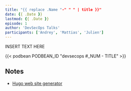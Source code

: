 ```yaml
---
title: "{{ replace .Name "-" " " | title }}"
date: {{ .Date }}
lastmod: {{ .Date }}
episode: 1
author: 'DevSecOps Talks'
participants: ['Andrey', 'Mattias', 'Julien']
---
```


INSERT TEXT HERE

<!--more-->

<!-- Player -->

{{< podbean PODBEAN_ID "devsecops #_NUM - TITLE" >}}

## Notes

- [Hugo web site generator](https://gohugo.io)
